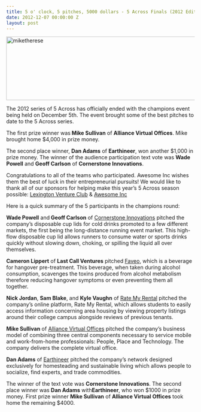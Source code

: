 ```yaml
---
title: 5 o' clock, 5 pitches, 5000 dollars - 5 Across Finals (2012 Edition)
date: 2012-12-07 00:00:00 Z
layout: post
---
```

 
<p><img alt="miketherese" height="170" src="http://awesomeinc.org/images/showcase/miketherese.png" width="590"/></p>
<p>The 2012 series of 5 Across has officially ended with the champions event being held on December 5th. The event brought some of the best pitches to date to the 5 Across series.</p>
<p>The first prize winner was<strong> Mike Sullivan</strong> of <strong>Alliance Virtual Offices</strong>. Mike brought home $4,000 in prize money.</p>
<p>The second place winner, <strong>Dan Adams</strong> of <strong>Earthineer</strong>, won another $1,000 in prize money. The winner of the audience participation text vote was <strong>Wade Powell</strong> and <strong>Geoff Carlson</strong> of <strong>Cornerstone Innovations</strong>.</p>
<p>Congratulations to all of the teams who participated. Awesome Inc wishes them the best of luck in their entrepreneurial pursuits! We would like to thank all of our sponsors for helping make this year&rsquo;s 5 Across season possible: <a href="http://lexingtonventureclub.com/" target="_blank">Lexington Venture Club</a> &amp; <a href="http://awesomeinc.org/" target="_blank">Awesome Inc</a></p>
<p>Here is a quick summary of the 5 participants in the champions round:</p>
<p><strong>Wade Powell</strong> and<strong> Geoff Carlson</strong> of <a href="http://www.youtube.com/user/CSInnovations" target="_blank">Cornerstone Innovations</a> pitched the company&rsquo;s disposable cup lids for cold drinks promoted to a few different markets, the first being the long-distance running event market. This high-flow disposable cup lid allows runners to consume water or sports drinks quickly without slowing down, choking, or spilling the liquid all over themselves.</p>
<p><strong>Cameron Lippert</strong> of <strong>Last Call Ventures</strong> pitched <a href="http://www.faveohangoverprevention.com/about/" target="_blank">Faveo</a>, which is a beverage for hangover pre-treatment. This beverage, when taken during alcohol consumption, scavenges the toxins produced from alcohol metabolism therefore reducing hangover symptoms or even preventing them all together.</p>
<p><strong>Nick Jordan</strong>, <strong>Sam Blake</strong>, and <strong>Kyle Vaughn</strong> of <a href="http://www.rate-my-rental.com/" target="_blank">Rate My Rental</a> pitched the company&rsquo;s online platform, Rate My Rental, which allows students to easily access information concerning area housing by viewing property listings around their college campus alongside reviews of previous tenants.</p>
<p><strong>Mike Sullivan</strong> of <a href="http://www.alliancevirtualoffices.com/" target="_blank">Alliance Virtual Offices</a> pitched the company&rsquo;s business model of combining three central components necessary to service mobile and work-from-home professionals: People, Place and Technology. The company delivers the complete virtual office.</p>
<p><strong>Dan Adams</strong> of <a href="http://www.earthineer.com/" target="_blank">Earthineer</a> pitched the company&rsquo;s network designed exclusively for homesteading and sustainable living which allows people to socialize, find experts, and trade commodities.</p>
<p>The winner of the text vote was <strong>Cornerstone Innovations</strong>. The second place winner was <strong>Dan Adams</strong> with<strong>Earthineer</strong>, who won $1000 in prize money. First prize winner <strong>Mike Sullivan</strong> of <strong>Alliance Virtual Offices</strong> took home the remaining $4000.</p>
